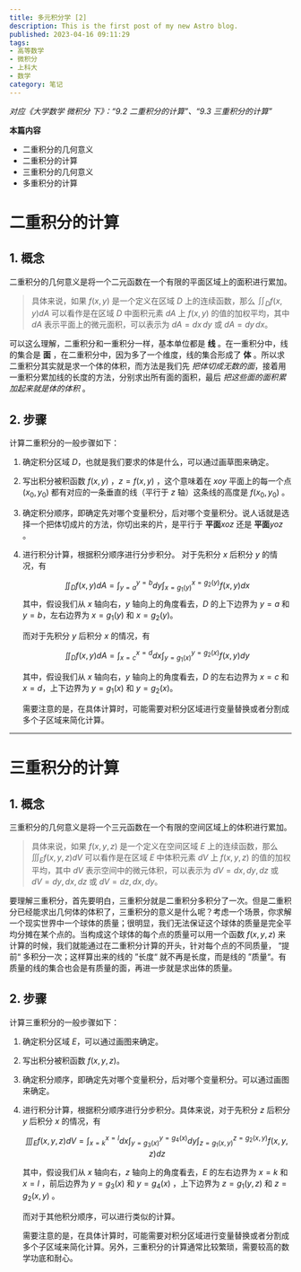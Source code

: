 ```yaml
---
title: 多元积分学 [2]
description: This is the first post of my new Astro blog.
published: 2023-04-16 09:11:29
tags:
- 高等数学
- 微积分
- 上科大
- 数学
category: 笔记
---
```

*对应《大学数学 微积分 下》：“9.2 二重积分的计算”、“9.3 三重积分的计算”*



**本篇内容**
- 二重积分的几何意义
- 二重积分的计算
- 三重积分的几何意义
- 多重积分的计算

<!--more-->


# 二重积分的计算
## 1. 概念
二重积分的几何意义是将一个二元函数在一个有限的平面区域上的面积进行累加。

>具体来说，如果 $f(x,y)$ 是一个定义在区域 $D$ 上的连续函数，那么 $\iint_D f(x,y) dA$ 可以看作是在区域 $D$ 中面积元素 $dA$ 上 $f(x,y)$ 的值的加权平均，其中 $dA$ 表示平面上的微元面积，可以表示为 $dA = dx\,dy$ 或 $dA = dy\,dx$。

可以这么理解，二重积分和一重积分一样，基本单位都是 **线** 。在一重积分中，线的集合是 **面** ，在二重积分中，因为多了一个维度，线的集合形成了 **体** 。所以求二重积分其实就是求一个体的体积，而方法是我们先 *把体切成无数的面*，接着用一重积分累加线的长度的方法，分别求出所有面的面积，最后 *把这些面的面积累加起来就是体的体积* 。

## 2. 步骤
计算二重积分的一般步骤如下：

1. 确定积分区域 $D$，也就是我们要求的体是什么，可以通过画草图来确定。

2. 写出积分被积函数 $f(x,y)$ ，$z = f(x,y)$ ，这个意味着在 $xoy$ 平面上的每一个点 $(x_0,y_0)$ 都有对应的一条垂直的线（平行于 $z$ 轴）这条线的高度是 $f(x_0,y_0)$ 。

3. 确定积分顺序，即确定先对哪个变量积分，后对哪个变量积分。说人话就是选择一个把体切成片的方法，你切出来的片，是平行于 **平面**$xoz$ 还是 **平面**$yoz$ 。

4. 进行积分计算，根据积分顺序进行分步积分。
	对于先积分 $x$ 后积分 $y$ 的情况，有
	
	$$\iint_D f(x,y) dA = \int_{y=a}^{y=b} dy \int_{x=g_1(y)}^{x=g_2(y)} f(x,y)  dx$$
	其中，假设我们从 $x$ 轴向右，$y$ 轴向上的角度看去，$D$ 的上下边界为 $y=a$ 和 $y=b$，左右边界为 $x=g_1(y)$ 和 $x=g_2(y)$。
	
	而对于先积分 $y$ 后积分 $x$ 的情况，有
	
	$$\iint_D f(x,y) dA = \int_{x=c}^{x=d}dx \int_{y=g_1(x)}^{y=g_2(x)} f(x,y)  dy$$
	
	其中，假设我们从 $x$ 轴向右，$y$ 轴向上的角度看去，$D$ 的左右边界为 $x=c$ 和 $x=d$，上下边界为 $y=g_1(x)$ 和 $y=g_2(x)$。
	
    需要注意的是，在具体计算时，可能需要对积分区域进行变量替换或者分割成多个子区域来简化计算。


---


# 三重积分的计算
## 1. 概念
三重积分的几何意义是将一个三元函数在一个有限的空间区域上的体积进行累加。

>具体来说，如果 $f(x,y,z)$ 是一个定义在空间区域 $E$ 上的连续函数，那么 $\iiint_E f(x,y,z) dV$ 可以看作是在区域 $E$ 中体积元素 $dV$ 上 $f(x,y,z)$ 的值的加权平均，其中 $dV$ 表示空间中的微元体积，可以表示为 $dV = dx,dy,dz$ 或 $dV = dy,dx,dz$ 或 $dV = dz,dx,dy$。

要理解三重积分，首先要明白，三重积分就是二重积分多积分了一次。但是二重积分已经能求出几何体的体积了，三重积分的意义是什么呢？考虑一个场景，你求解一个现实世界中一个球体的质量；很明显，我们无法保证这个球体的质量是完全平均分摊在某个点的。当构成这个球体的每个点的质量可以用一个函数 $f(x,y,z)$ 来计算的时候，我们就能通过在二重积分计算的开头，针对每个点的不同质量， “提前“ 多积分一次；这样算出来的线的 ”长度“ 就不再是长度，而是线的 ”质量“。有质量的线的集合也会是有质量的面，再进一步就是求出体的质量。

## 2. 步骤

计算三重积分的一般步骤如下：

1. 确定积分区域 $E$，可以通过画图来确定。

2. 写出积分被积函数 $f(x,y,z)$。

3. 确定积分顺序，即确定先对哪个变量积分，后对哪个变量积分。可以通过画图来确定。

4. 进行积分计算，根据积分顺序进行分步积分。具体来说，对于先积分 $z$ 后积分 $y$ 后积分 $x$ 的情况，有
	
	$$\iiint_E f(x,y,z) dV = \int_{x=k}^{x=l} dx \int_{y=g_3(x)}^{y=g_4(x)} dy \int_{z=g_1(x,y)}^{z=g_2(x,y)} f(x,y,z) dz$$
	
	其中，假设我们从 $x$ 轴向右，$z$ 轴向上的角度看去，$E$ 的左右边界为 $x=k$ 和 $x=l$ ，前后边界为 $y=g_3(x)$ 和 $y=g_4(x)$ ，上下边界为 $z=g_1(y,z)$ 和 $z=g_2(x,y)$ 。
	
	而对于其他积分顺序，可以进行类似的计算。
	
	需要注意的是，在具体计算时，可能需要对积分区域进行变量替换或者分割成多个子区域来简化计算。另外，三重积分的计算通常比较繁琐，需要较高的数学功底和耐心。
